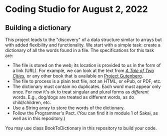 # Coding Studio for August 2, 2022

## Building a dictionary

This project leads to the "discovery" of a data structure similar to arrays but with added flexibility and functionality. We start with a simple task: create a dictionary of all the words found in a file. The specifications for this task are:

* The file is stored on the web; its location is provided to us in the form of a link (URL). For example, we can look at the text from *[A Tale of Two Cities](https://www.gutenberg.org/files/98/98-0.txt),* or any other book that is available on [Project Gutenberg](https://www.gutenberg.org/).
* The file to process is a plain text file, not an HTML, or ePub, or PDF, etc.
* The dictionary must contain no duplicates. Each word must appear only once. For now it's ok to treat singular and plural forms as *different* words. E.g., dog/dogs are treated as different words, as do child/children, etc.
* Use a String array to store the words of the dictionary.
* Follow the Programmer's Pact. (You can find it in module 1 of Sakai, as well as in this repository.)

You may use class BookToDictionary in this repository to build your code.
